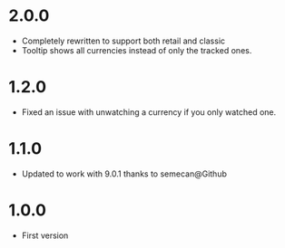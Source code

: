# 2.0.0
- Completely rewritten to support both retail and classic
- Tooltip shows all currencies instead of only the tracked ones.

# 1.2.0
- Fixed an issue with unwatching a currency if you only watched one.

# 1.1.0
- Updated to work with 9.0.1 thanks to semecan@Github

# 1.0.0
- First version
